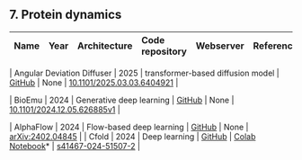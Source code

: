## 7. Protein dynamics

| **Name**    | **Year** | **Architecture**          | **Code repository**                                         | **Webserver**                                                                 | **Reference**                                           |
|:------------|:--------:|:--------------------------|:------------------------------------------------------------|:-------------------------------------------------------------------------------|:---------------------------------------------------------|

| Angular Deviation Diffuser      | 2025     | transformer-based diffusion model  | [GitHub](https://github.com/AlanYangYi/Angular_Deviation_Diffuser)               | None                                                                           | [10.1101/2025.03.03.6404921](https://doi.org/10.1101/2025.03.03.640492) |

| BioEmu      | 2024     | Generative deep learning  | [GitHub](https://github.com/microsoft/bioemu)               | None                                                                           | [10.1101/2024.12.05.626885v1](https://doi.org/10.1101/2024.12.05.626885v1) |

| AlphaFlow   | 2024     | Flow-based deep learning  | [GitHub](https://github.com/bjing2016/alphaflow)            | None                                                                           | [arXiv:2402.04845](https://arxiv.org/abs/2402.04845)     |
| Cfold       | 2024     | Deep learning             | [GitHub](https://github.com/patrickbryant1/Cfold)           | [Colab Notebook](https://colab.research.google.com/github/dina-lab3D/CombFold/blob/master/CombFold.ipynb)* | [s41467-024-51507-2](https://doi.org/10.1038/s41467-024-51507-2) |


